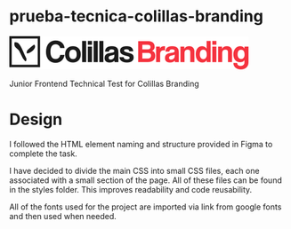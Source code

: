 # prueba-tecnica-colillas-branding

![Logo Colillas](./assets/logo%20colillas.svg)

Junior Frontend Technical Test for Colillas Branding

# Design

I followed the HTML element naming and structure provided in Figma to complete the task.

I have decided to divide the main CSS into small CSS files, each one associated with a small section of the page. All of these files can be found in the styles folder. This improves readability and code reusability.

All of the fonts used for the project are imported via link from google fonts and then used when needed.